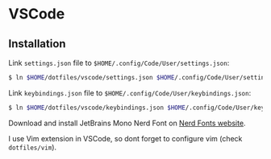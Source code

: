 # VSCode

## Installation

Link `settings.json` file to `$HOME/.config/Code/User/settings.json`:

```bash
$ ln $HOME/dotfiles/vscode/settings.json $HOME/.config/Code/User/settings.json
```

Link `keybindings.json` file to `$HOME/.config/Code/User/keybindings.json`:

```bash
$ ln $HOME/dotfiles/vscode/keybindings.json $HOME/.config/Code/User/keybindings.json
```

Download and install JetBrains Mono Nerd Font on [Nerd Fonts website](https://www.nerdfonts.com/).

I use Vim extension in VSCode, so dont forget to configure vim (check `dotfiles/vim`).
